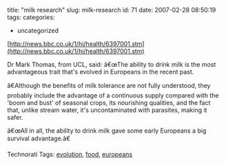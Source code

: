 title: "milk research"
slug: milk-research
id: 71
date: 2007-02-28 08:50:19
tags: 
categories: 
- uncategorized

[http://news.bbc.co.uk/1/hi/health/6397001.stm](http://news.bbc.co.uk/1/hi/health/6397001.stm)<span style="font-size:12pt;">

</span>

Dr Mark Thomas, from UCL, said: â€œThe ability to drink milk is the most advantageous trait that's evolved in Europeans in the recent past.

â€Although the benefits of milk tolerance are not fully understood, they probably include the advantage of a continuous supply compared with the 'boom and bust' of seasonal crops, its nourishing qualities, and the fact that, unlike stream water, it's uncontaminated with parasites, making it safer.

â€œAll in all, the ability to drink milk gave some early Europeans a big survival advantage.â€

<!-- technorati tags start -->

Technorati Tags: [evolution](http://www.technorati.com/tag/evolution), [food](http://www.technorati.com/tag/food), [europeans](http://www.technorati.com/tag/europeans)
<!-- technorati tags end -->
